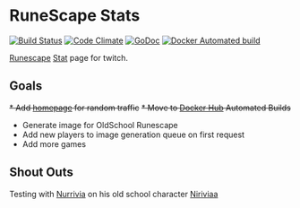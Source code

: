 # RuneScape Stats
[![Build Status](https://travis-ci.org/rudes/runestats.svg?branch=master)](https://travis-ci.org/rudes/runestats)
[![Code Climate](https://codeclimate.com/github/rudes/runestats/badges/gpa.svg)](https://codeclimate.com/github/rudes/runestats)
[![GoDoc](https://godoc.org/github.com/rudes/runestats?status.svg)](https://godoc.org/github.com/rudes/runestats)
[![Docker Automated build](https://img.shields.io/docker/automated/rudes/runestats.svg?maxAge=2592000?style=plastic)](https://hub.docker.com/r/rudes/runestats)

[Runescape](http://www.runescape.com/) [Stat](http://runestats.stream/) page for twitch.

## Goals

~~* Add [homepage](http://runestats.stream/) for random traffic~~
~~* Move to [Docker Hub](https://hub.docker.com/r/rudes/runestats) Automated Builds~~
* Generate image for OldSchool Runescape
* Add new players to image generation queue on first request
* Add more games

## Shout Outs

Testing with [Nurrivia](https://www.twitch.tv/nurrivia) on his old school
character [Niriviaa](http://services.runescape.com/m=hiscore_oldschool/hiscorepersonal.ws?user1=niriviaa)

